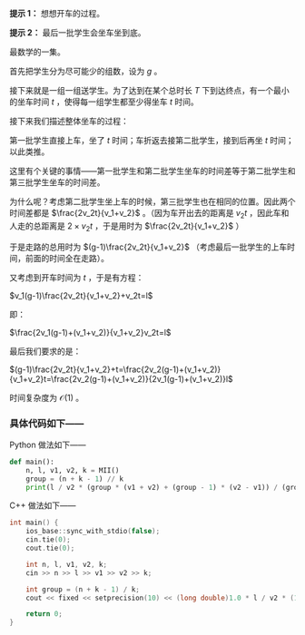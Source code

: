 **提示 1：** 想想开车的过程。

**提示 2：** 最后一批学生会坐车坐到底。

最数学的一集。

首先把学生分为尽可能少的组数，设为 $g$ 。

接下来就是一组一组送学生。为了达到在某个总时长 $T$ 下到达终点，有一个最小的坐车时间 $t$ ，使得每一组学生都至少得坐车 $t$ 时间。

接下来我们描述整体坐车的过程：

第一批学生直接上车，坐了 $t$ 时间；车折返去接第二批学生，接到后再坐 $t$ 时间；以此类推。

这里有个关键的事情——第一批学生和第二批学生坐车的时间差等于第二批学生和第三批学生坐车的时间差。

为什么呢？考虑第二批学生坐上车的时候，第三批学生也在相同的位置。因此两个时间差都是 $\frac{2v_2t}{v_1+v_2}$ 。（因为车开出去的距离是 $v_2t$ ，因此车和人走的总距离是 $2\times v_2t$ ，于是用时为 $\frac{2v_2t}{v_1+v_2}$ ）

于是走路的总用时为 $(g-1)\frac{2v_2t}{v_1+v_2}$ （考虑最后一批学生的上车时间，前面的时间全在走路）。

又考虑到开车时间为 $t$ ，于是有方程：

$v_1(g-1)\frac{2v_2t}{v_1+v_2}+v_2t=l$

即：

$\frac{2v_1(g-1)+(v_1+v_2)}{v_1+v_2}v_2t=l$

最后我们要求的是：

$(g-1)\frac{2v_2t}{v_1+v_2}+t=\frac{2v_2(g-1)+(v_1+v_2)}{v_1+v_2}t=\frac{2v_2(g-1)+(v_1+v_2)}{2v_1(g-1)+(v_1+v_2)}l$

时间复杂度为 $\mathcal{O}(1)$ 。

### 具体代码如下——

Python 做法如下——

```Python []
def main():
    n, l, v1, v2, k = MII()
    group = (n + k - 1) // k
    print(l / v2 * (group * (v1 + v2) + (group - 1) * (v2 - v1)) / (group * (v1 + v2) - (group - 1) * (v2 - v1)))
```

C++ 做法如下——

```cpp []
int main() {
    ios_base::sync_with_stdio(false);
    cin.tie(0);
    cout.tie(0);

    int n, l, v1, v2, k;
    cin >> n >> l >> v1 >> v2 >> k;

    int group = (n + k - 1) / k;
    cout << fixed << setprecision(10) << (long double)1.0 * l / v2 * (1ll * group * (v1 + v2) + 1ll * (group - 1) * (v2 - v1)) / (1ll * group * (v1 + v2) - 1ll * (group - 1) * (v2 - v1));

    return 0;
}
```